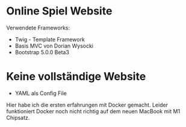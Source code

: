 # Online Spiel Website

Verwendete Frameworks:

- Twig - Template Framework
- Basis MVC von Dorian Wysocki
- Bootstrap 5.0.0 Beta3

# Keine vollständige Website

- YAML als Config File

Hier habe ich die ersten erfahrungen mit Docker gemacht.
Leider funktioniert Docker noch nicht richtig auf dem neuen MacBook mit M1 Chipsatz.
